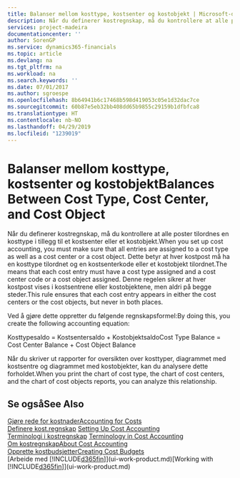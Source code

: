 ```yaml
---
title: Balanser mellom kosttype, kostsenter og kostobjekt | Microsoft-dokumentasjon
description: Når du definerer kostregnskap, må du kontrollere at alle poster tilordnes en kosttype i tillegg til et kostsenter eller et kostobjekt. Dette betyr at hver kostpost må ha en kosttype tilordnet og en kostsenterkode eller et kostobjekt tilordnet. Denne regelen sikrer at hver kostpost vises i kostsentrene eller kostobjektene, men aldri på begge steder.
services: project-madeira
documentationcenter: ''
author: SorenGP
ms.service: dynamics365-financials
ms.topic: article
ms.devlang: na
ms.tgt_pltfrm: na
ms.workload: na
ms.search.keywords: ''
ms.date: 07/01/2017
ms.author: sgroespe
ms.openlocfilehash: 8b64941b6c17468b598d419053c05e1d32dac7ce
ms.sourcegitcommit: 60b87e5eb32bb408dd65b9855c29159b1dfbfca8
ms.translationtype: HT
ms.contentlocale: nb-NO
ms.lasthandoff: 04/29/2019
ms.locfileid: "1239019"
---
```

# <a name="balances-between-cost-type-cost-center-and-cost-object"></a><span data-ttu-id="1c730-105">Balanser mellom kosttype, kostsenter og kostobjekt</span><span class="sxs-lookup"><span data-stu-id="1c730-105">Balances Between Cost Type, Cost Center, and Cost Object</span></span>
<span data-ttu-id="1c730-106">Når du definerer kostregnskap, må du kontrollere at alle poster tilordnes en kosttype i tillegg til et kostsenter eller et kostobjekt.</span><span class="sxs-lookup"><span data-stu-id="1c730-106">When you set up cost accounting, you must make sure that all entries are assigned to a cost type as well as a cost center or a cost object.</span></span> <span data-ttu-id="1c730-107">Dette betyr at hver kostpost må ha en kosttype tilordnet og en kostsenterkode eller et kostobjekt tilordnet.</span><span class="sxs-lookup"><span data-stu-id="1c730-107">The means that each cost entry must have a cost type assigned and a cost center code or a cost object assigned.</span></span> <span data-ttu-id="1c730-108">Denne regelen sikrer at hver kostpost vises i kostsentrene eller kostobjektene, men aldri på begge steder.</span><span class="sxs-lookup"><span data-stu-id="1c730-108">This rule ensures that each cost entry appears in either the cost centers or the cost objects, but never in both places.</span></span>  

 <span data-ttu-id="1c730-109">Ved å gjøre dette oppretter du følgende regnskapsformel:</span><span class="sxs-lookup"><span data-stu-id="1c730-109">By doing this, you create the following accounting equation:</span></span>  

 <span data-ttu-id="1c730-110">Kosttypesaldo = Kostsentersaldo + Kostobjektsaldo</span><span class="sxs-lookup"><span data-stu-id="1c730-110">Cost Type Balance = Cost Center Balance + Cost Object Balance</span></span>  

 <span data-ttu-id="1c730-111">Når du skriver ut rapporter for oversikten over kosttyper, diagrammet med kostsentre og diagrammet med kostobjekter, kan du analysere dette forholdet.</span><span class="sxs-lookup"><span data-stu-id="1c730-111">When you print the chart of cost type, the chart of cost centers, and the chart of cost objects reports, you can analyze this relationship.</span></span>  

## <a name="see-also"></a><span data-ttu-id="1c730-112">Se også</span><span class="sxs-lookup"><span data-stu-id="1c730-112">See Also</span></span>  
[<span data-ttu-id="1c730-113">Gjøre rede for kostnader</span><span class="sxs-lookup"><span data-stu-id="1c730-113">Accounting for Costs</span></span>](finance-manage-cost-accounting.md)  
 <span data-ttu-id="1c730-114">[Definere kost.regnskap](finance-set-up-cost-accounting.md) </span><span class="sxs-lookup"><span data-stu-id="1c730-114">[Setting Up Cost Accounting](finance-set-up-cost-accounting.md) </span></span>  
 <span data-ttu-id="1c730-115">[Terminologi i kostregnskap](finance-terminology-in-cost-accounting.md) </span><span class="sxs-lookup"><span data-stu-id="1c730-115">[Terminology in Cost Accounting](finance-terminology-in-cost-accounting.md) </span></span>  
 [<span data-ttu-id="1c730-116">Om kostregnskap</span><span class="sxs-lookup"><span data-stu-id="1c730-116">About Cost Accounting</span></span>](finance-about-cost-accounting.md)  
 [<span data-ttu-id="1c730-117">Opprette kostbudsjetter</span><span class="sxs-lookup"><span data-stu-id="1c730-117">Creating Cost Budgets</span></span>](finance-create-cost-budgets.md)  
 <span data-ttu-id="1c730-118">[Arbeide med [!INCLUDE[d365fin](includes/d365fin_md.md)]](ui-work-product.md)</span><span class="sxs-lookup"><span data-stu-id="1c730-118">[Working with [!INCLUDE[d365fin](includes/d365fin_md.md)]](ui-work-product.md)</span></span>
